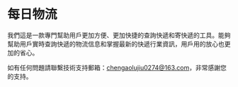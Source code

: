 # 每日物流

我們這是一款專門幫助用戶更加方便、更加快捷的查詢快遞和寄快遞的工具。能夠幫助用戶實時查詢快遞的物流信息和掌握最新的快遞行業資訊，用戶用的放心也更加的省心。

如有任何問題請聯繫技術支持郵箱：chengaolujiu0274@163.com，非常感謝您的支持。

